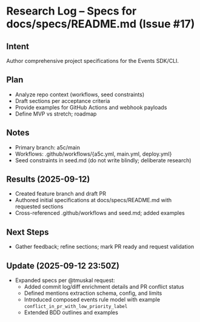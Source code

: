 # Research Log – Specs for docs/specs/README.md (Issue #17)

## Intent

Author comprehensive project specifications for the Events SDK/CLI.

## Plan

- Analyze repo context (workflows, seed constraints)
- Draft sections per acceptance criteria
- Provide examples for GitHub Actions and webhook payloads
- Define MVP vs stretch; roadmap

## Notes

- Primary branch: a5c/main
- Workflows: .github/workflows/{a5c.yml, main.yml, deploy.yml}
- Seed constraints in seed.md (do not write blindly; deliberate research)

## Results (2025-09-12)

- Created feature branch and draft PR
- Authored initial specifications at docs/specs/README.md with requested sections
- Cross-referenced .github/workflows and seed.md; added examples

## Next Steps

- Gather feedback; refine sections; mark PR ready and request validation

## Update (2025-09-12 23:50Z)

- Expanded specs per @tmuskal request:
  - Added commit log/diff enrichment details and PR conflict status
  - Defined mentions extraction schema, config, and limits
  - Introduced composed events rule model with example `conflict_in_pr_with_low_priority_label`
  - Extended BDD outlines and examples
